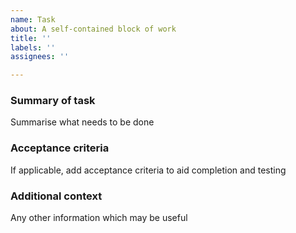 ```yaml
---
name: Task
about: A self-contained block of work
title: ''
labels: ''
assignees: ''

---
```


### Summary of task
Summarise what needs to be done

### Acceptance criteria
If applicable, add acceptance criteria to aid completion and testing

### Additional context
Any other information which  may be useful
